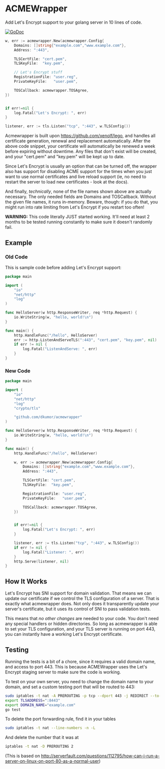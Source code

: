 # ACMEWrapper

Add Let's Encrypt support to your golang server in 10 lines of code.

[![GoDoc](https://godoc.org/github.com/dkumor/acmewrapper?status.svg)](https://godoc.org/github.com/dkumor/acmewrapper)

```go
w, err := acmewrapper.New(acmewrapper.Config{
	Domains: []string{"example.com","www.example.com"},
	Address: ":443",

	TLSCertFile: "cert.pem",
	TLSKeyFile:  "key.pem",

	// Let's Encrypt stuff
	RegistrationFile: "user.reg",
	PrivateKeyFile:   "user.pem",

	TOSCallback: acmewrapper.TOSAgree,
})


if err!=nil {
	log.Fatal("Let's Encrypt: ", err)
}

listener, err := tls.Listen("tcp", ":443", w.TLSConfig())
```

Acmewrapper is built upon https://github.com/xenolf/lego, and handles all certificate generation, renewal
and replacement automatically. After the above code snippet, your certificate will automatically be renewed a week before expiring without downtime. Any files that don't exist will be created, and your "cert.pem" and "key.pem" will be kept up to date.

Since Let's Encrypt is usually an option that can be turned off, the wrapper also has support for disabling ACME support for the times when you just want to use normal certificates and live reload support (ie, no need to restart the server to load new certificates - look at the docs).

And finally, *technically*, none of the file names shown above are actually necessary. The only needed fields are Domains and TOSCallback. Without the given file names, it runs in-memory. Beware, though: if you do that, you might run into rate limiting from Let's Encrypt if you restart too often!

**WARNING:** This code literally JUST started working. It'll need at least 2 months to be tested running constantly to make sure it doesn't randomly fail.

## Example

### Old Code

This is sample code before adding Let's Encrypt support:

```go
package main

import (
    "io"
    "net/http"
    "log"
)

func HelloServer(w http.ResponseWriter, req *http.Request) {
    io.WriteString(w, "hello, world!\n")
}

func main() {
    http.HandleFunc("/hello", HelloServer)
    err := http.ListenAndServeTLS(":443", "cert.pem", "key.pem", nil)
    if err != nil {
        log.Fatal("ListenAndServe: ", err)
    }
}
```

### New Code

```go
package main

import (
    "io"
    "net/http"
    "log"
	"crypto/tls"

	"github.com/dkumor/acmewrapper"
)

func HelloServer(w http.ResponseWriter, req *http.Request) {
    io.WriteString(w, "hello, world!\n")
}

func main() {
    http.HandleFunc("/hello", HelloServer)

	w, err := acmewrapper.New(acmewrapper.Config{
		Domains: []string{"example.com","www.example.com"},
		Address: ":443",

		TLSCertFile: "cert.pem",
		TLSKeyFile:  "key.pem",

		RegistrationFile: "user.reg",
		PrivateKeyFile:   "user.pem",

		TOSCallback: acmewrapper.TOSAgree,
	})


	if err!=nil {
		log.Fatal("Let's Encrypt: ", err)
	}

	listener, err := tls.Listen("tcp", ":443", w.TLSConfig())
    if err != nil {
        log.Fatal("Listener: ", err)
    }
	http.Serve(listener, nil)
}
```

## How It Works

Let's Encrypt has SNI support for domain validation. That means we can update our certificate if we control the TLS configuration of a server. That is exactly what acmewrapper does. Not only does it transparently update your server's certificate, but it uses its control of SNI to pass validation tests.

This means that *no other changes* are needed to your code. You don't need any special handlers or hidden directories. So long as acmewrapper is able to set your TLS configuration, and your TLS server is running on port 443, you can instantly have a working Let's Encrypt certificate.

## Testing

Running the tests is a bit of a chore, since it requires a valid domain name, and access to port 443.
This is because ACMEWrapper uses the Let's Encrypt staging server to make sure the code is working.

To test on your own server, you need to change the domain name to your domain, and set a custom testing port
that will be routed to 443:

```bash
sudo iptables -t nat -A PREROUTING -p tcp --dport 443 -j REDIRECT --to-port 8443
export TLSADDRESS=":8443"
export DOMAIN_NAME="example.com"
go test
```

To delete the port forwarding rule, find it in your tables
```bash
sudo iptables -t nat --line-numbers -n -L
```

And delete the number that it was at
```bash
iptables -t nat -D PREROUTING 2
```

(This is based on http://serverfault.com/questions/112795/how-can-i-run-a-server-on-linux-on-port-80-as-a-normal-user)
